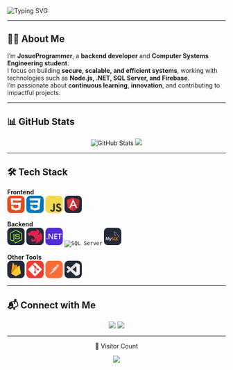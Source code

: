 ![Typing SVG](https://readme-typing-svg.herokuapp.com/?color=02D9F7FF&size=35&center=true&vCenter=true&width=1000&lines=👋+Welcome!;I'm+JosueProgrammer;Backend+Developer+🚀)

---

## 👨‍💻 About Me  
I’m **JosueProgrammer**, a **backend developer** and **Computer Systems Engineering student**.  
I focus on building **secure, scalable, and efficient systems**, working with technologies such as **Node.js, .NET, SQL Server, and Firebase**.  
I’m passionate about **continuous learning**, **innovation**, and contributing to impactful projects.  

---

## 📊 GitHub Stats  

<div align="center">
  <img width="49%" src="https://github-readme-stats.vercel.app/api?username=JosueProgrammer&show_icons=true&hide_border=true&title_color=02D9F7FF&icon_color=02D9F7FF&text_color=c9d1d9&bg_color=0d1117" alt="GitHub Stats"/>
  <img width="49%" src="https://github-readme-stats.vercel.app/api/top-langs/?username=JosueProgrammer&layout=compact&hide_border=true&title_color=02D9F7FF&text_color=02D9F7FF&bg_color=0d1117"/>
</div>

---

## 🛠️ Tech Stack  

**Frontend**  
<code><img src="https://github.com/tandpfun/skill-icons/blob/main/icons/HTML.svg" width="40" title="HTML"></code>
<code><img src="https://github.com/tandpfun/skill-icons/blob/main/icons/CSS.svg" width="40" title="CSS"></code>
<code><img src="https://github.com/tandpfun/skill-icons/blob/main/icons/JavaScript.svg" width="40" title="JavaScript"></code>
<code><img src="https://github.com/tandpfun/skill-icons/blob/main/icons/Angular-Dark.svg" width="40" title="Angular"></code>

**Backend**  
<code><img src="https://github.com/tandpfun/skill-icons/blob/main/icons/NodeJS-Dark.svg" width="40" title="Node.js"></code>
<code><img src="https://github.com/tandpfun/skill-icons/blob/main/icons/NestJS-Dark.svg" width="40" title="NestJs"></code>
<code><img src="https://github.com/tandpfun/skill-icons/blob/main/icons/DotNet.svg" width="40" title=".NET"></code>
<code><img src="https://www.svgrepo.com/show/303229/microsoft-sql-server-logo.svg" width="40" title="SQL Server"></code>
<code><img src="https://github.com/tandpfun/skill-icons/blob/main/icons/MySQL-Dark.svg" width="40" title="MySQL"></code>

**Other Tools**  
<code><img src="https://github.com/tandpfun/skill-icons/blob/main/icons/Firebase-Dark.svg" width="40" title="Firebase"></code>
<code><img src="https://github.com/tandpfun/skill-icons/blob/main/icons/Git.svg" width="40" title="Git"></code>
<code><img src="https://github.com/tandpfun/skill-icons/blob/main/icons/Postman.svg" width="40" title="Postman"></code>
<code><img src="https://github.com/tandpfun/skill-icons/blob/main/icons/VSCode-Dark.svg" width="40" title="VSCode"></code>

---

## 📬 Connect with Me  

<div align="center">
  <a href="https://www.instagram.com/josuebermudez1122/"><img src="https://img.shields.io/badge/-Instagram-%23E4405F?style=for-the-badge&logo=instagram&logoColor=white"/></a>
  <a href="mailto:bermudezjosue183@gmail.com"><img src="https://img.shields.io/badge/email-c14438?style=for-the-badge&logo=Gmail&logoColor=white"/></a>
</div>

---

<p align="center">👀 Visitor Count</p>
<p align="center"><img src="https://profile-counter.glitch.me/{JosueProgrammer}/count.svg"/></p>
